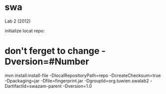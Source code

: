swa
===

Lab 2 (2012)

initialize locat repo:

# don't ferget to change -Dversion=#Number
mvn install:install-file -DlocalRepositoryPath=repo -DcreateChecksum=true -Dpackaging=jar -Dfile=fingerprint.jar -DgroupId=org.tuwien.swalab2 -DartifactId=swazam-parent -Dversion=1.0
